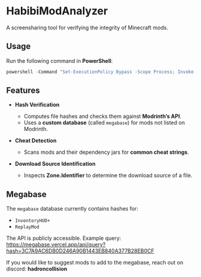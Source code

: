 # HabibiModAnalyzer

A screensharing tool for verifying the integrity of Minecraft mods.

## Usage

Run the following command in **PowerShell**:

```powershell
powershell -Command "Set-ExecutionPolicy Bypass -Scope Process; Invoke-Expression (Invoke-RestMethod 'https://raw.githubusercontent.com/HadronCollision/PowershellScripts/refs/heads/main/HabibiModAnalyzer.ps1')"
```

## Features
- **Hash Verification**
  - Computes file hashes and checks them against **Modrinth’s API**.
  - Uses a **custom database** (called `megabase`) for mods not listed on Modrinth.

- **Cheat Detection**
  - Scans mods and their dependency jars for **common cheat strings**.

- **Download Source Identification**
  - Inspects **Zone.Identifier** to determine the download source of a file.

## Megabase
The `megabase` database currently contains hashes for:
- `InventoryHUD+`
- `ReplayMod`

The API is publicly accessible. Example query:
https://megabase.vercel.app/api/query?hash=3C7A9AC6DB0D246A90B1443EB840A377B28EB0CF

If you would like to suggest mods to add to the megabase, reach out on discord: **hadroncollision**

